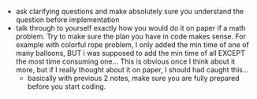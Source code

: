 - ask clarifying questions and make absolutely sure you understand the question before implementation
- talk through to yourself exactly how you would do it on paper if a math problem. Try to make sure the plan you have in code makes sense. For example  with colorful rope problem, I only added the min time of one of many balloons, BUT i was supposed to add the min time of all EXCEPT the most time consuming one... This is obvious once I think about it more, but if I really thought about it on paper, I should had caught this...
	- basically with previous 2 notes, make sure you are fully prepared before you start coding.